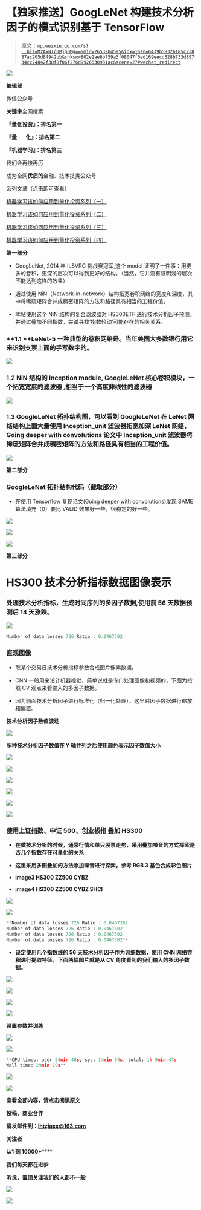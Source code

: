 # 【独家推送】GoogLeNet 构建技术分析因子的模式识别基于 TensorFlow

> 原文：[`mp.weixin.qq.com/s?__biz=MzAxNTc0Mjg0Mg==&mid=2653284595&idx=1&sn=6439b58326185c23887ac205d84942bb&chksm=802e2ae6b759a3f08047f0ed169eecd528b733d89734cc74842f38f8f06f276d9926530931ac&scene=27#wechat_redirect`](http://mp.weixin.qq.com/s?__biz=MzAxNTc0Mjg0Mg==&mid=2653284595&idx=1&sn=6439b58326185c23887ac205d84942bb&chksm=802e2ae6b759a3f08047f0ed169eecd528b733d89734cc74842f38f8f06f276d9926530931ac&scene=27#wechat_redirect)

![](img/cb3bd660442e6bc134fbecf2477c43d1.png)

**编辑部**

微信公众号

**关键字**全网搜索

**『量化投资』：排名第一**

**『量       化』：排名第二**

**『机器学习』：排名第三**

我们会再接再厉

成为全网**优质的**金融、技术技类公众号

系列文章（点击即可查看）

[机器学习该如何应用到量化投资系列（一）](http://mp.weixin.qq.com/s?__biz=MzAxNTc0Mjg0Mg==&mid=2653283935&idx=1&sn=56e84e986f278403d8840387c615a2a7&chksm=802e244ab759ad5c43720a7960567d215970877250ca72534016bf53a021c73f83665068639d&scene=21#wechat_redirect)

[机器学习该如何应用到量化投资系列（二）](http://mp.weixin.qq.com/s?__biz=MzAxNTc0Mjg0Mg==&mid=2653283982&idx=1&sn=6a14e2e145d8e7db46ba64a1439e1b2f&chksm=802e249bb759ad8d436e05f51625be0f5142ab8af374ebcfad24c332efc5fd0190a8283cbdfb&scene=21#wechat_redirect)

[机器学习该如何应用到量化投资系列（三）](http://mp.weixin.qq.com/s?__biz=MzAxNTc0Mjg0Mg==&mid=2653283997&idx=1&sn=15516e5874384a1c959c9ec037926e8a&chksm=802e2488b759ad9ed6cc8c3320bed22427b26bb89aa113fa77508e931254d6c78fa745a21fbe&scene=21#wechat_redirect)

[机器学习该如何应用到量化投资系列（四）](http://mp.weixin.qq.com/s?__biz=MzAxNTc0Mjg0Mg==&mid=2653284479&idx=1&sn=19e499c32cb1ecca292ac1085de557ea&chksm=802e2a6ab759a37c2d745a875ab980318b7f75a3f581576371cb74c704d811625a7177bcab4b&scene=21#wechat_redirect)

**第一部分**

*   GoogLeNet, 2014 年 ILSVRC 挑战赛冠军,这个 model 证明了一件事：用更多的卷积，更深的层次可以得到更好的结构。（当然，它并没有证明浅的层次不能达到这样的效果）

*   通过使用 NiN（Network-in-network）结构拓宽卷积网络的宽度和深度，其中将稀疏矩阵合并成稠密矩阵的方法和路径具有相当的工程价值。

*   本帖使用这个 NiN 结构的复合滤波器对 HS300ETF 进行技术分析因子预测。并通过叠加不同指数，尝试寻找‘指数轮动’可能存在的相关关系。

### **1.1 ****LeNet-5 一种典型的卷积网络是。当年美国大多数银行用它来识别支票上面的手写数字的。**

![](img/8c2ef3145209ab9c6d2af3780d7c585b.png)

### **1.2 NiN 结构的 Inception module, GoogleLeNet 核心卷积模块，一个拓宽宽度的滤波器 ,相当于一个高度非线性的滤波器**

![](img/3bf3ed713d356c1f15dafd35cd0a4cb0.png)

### **1.3 GoogleLeNet 拓扑结构图，可以看到 GoogleLeNet 在 LeNet 网络结构上面大量使用 Inception_unit 滤波器拓宽加深 LeNet 网络，Going deeper with convolutions 论文中 Inception_unit 滤波器将稀疏矩阵合并成稠密矩阵的方法和路径具有相当的工程价值。**

![](img/c29730066e56814a3a0cfb774b9449a8.png)

**第二部分**

### GoogleLeNet 拓扑结构代码（截取部分）

*   在使用 Tensorflow 复现论文(Going deeper with convolutions)发现 SAME 算法填充（0）要比 VALID 效果好一些，很稳定的好一些。

![](img/ef07293f1ab025161c046020575f9ec0.png)

![](img/62753ba23f1f5dbbe19e4db330113b54.png)

![](img/9f153d5850452203d72e825472f3f94c.png)

**第三部分**

# **HS300 技术分析指标数据图像表示**

### 处理技术分析指标，生成时间序列的多因子数据,使用前 56 天数据预测后 14 天涨跌。

![](img/5021707309f90de87a2196665cb87edf.png)

```py
Number of data losses 726 Ratio : 0.0467302
```

### **直观图像**

*   取某个交易日技术分析指标参数合成图片像素数据。

*   CNN 一般用来设计机器视觉，简单说就是专门处理图像和视频的，下图为按照 CV 观点来看输入的多因子数据。

*   因为前面技术分析因子进行标准化（归一化处理），这里对因子数据进行缩放和偏置。

**技术分析因子数值波动**

![](img/c4332e63e0344cbbf5e29c3fe8fea8c3.png)

**多种技术分析因子数值在 Y 轴并列之后使用颜色表示因子数值大小**

**![](img/a4348eda1ac810efcbbc3b6183300d0e.png)**

****![](img/6944d97319ce1c1d84e2fb7bee8318ce.png)****

****![](img/d53ba7a47dc76d4d62f73a3fcd1525fa.png)****

****![](img/3c66a15d318fba097f43d9ea55a76d58.png)****

****![](img/183855ccc178259d6e2cf88262df75c4.png)****

****![](img/95242ab866d6183180b596591ed27e4c.png)****

### ******使用上证指数、中证 500、创业板指 叠加 HS300******

*   ****在做技术分析的时候，通常行情和单只股票走势，采用叠加噪音的方式探索是否几个指数存在可量化的关系****

*   ****这里采用多图叠加的方法添加噪音进行探索，参考 RGB 3 基色合成彩色图片****

*   ****image3 HS300 ZZ500 CYBZ****

*   ****image4 HS300 ZZ500 CYBZ SHCI****

****![](img/0296e2dabab027f3d5651a73060ad747.png)****

****![](img/b9f78756f1db315fa655b4bdf2d0ea16.png)****

```py
**Number of data losses 726 Ratio : 0.0467302
Number of data losses 726 Ratio : 0.0467302
Number of data losses 726 Ratio : 0.0467302
Number of data losses 726 Ratio : 0.0467302** 
```

*   ****设定使用几个指数线的 56 天技术分析因子作为训练数据，使用 CNN 网络卷积进行提取特征，下面两幅图片就是从 CV 角度看到的我们输入的多因子数据。****

****![](img/7573625a75ed34e533697fc902812f4f.png)****

****![](img/7e64125a0bd7a2a9ada54ff70e737a61.png)****

****![](img/24600ed799ae50ee6014fe5b68c771d9.png)****

****![](img/cd56687210f8badea8894a134c54866a.png)**** 

******设置参数并训练******

****![](img/d920fc7b3ec2effebeaf4cc943645f00.png)****

****![](img/04f22b32422a2bf547e6d97edd25657e.png)****

```py
**CPU times: user 54min 48s, sys: 14min 59s, total: 1h 9min 47s
Wall time: 29min 19s**
```

****![](img/24e9f734f804f985b2100a584e6423f6.png)****

****![](img/1e2a12541e6da8ff2cfdc94554f05d33.png)****

****查看全部内容，请点击阅读原文****

******投稿、商业合作******

******请发邮件到：lhtzjqxx@163.com******

******关注者******

******从****1 到 10000+******

******我们每天都在进步******

****听说，置顶关注我们的人都不一般****

****![](img/74c285b465d1c5684165b6d5f0ebcd06.png)****

******![](img/40429cd849aaf6f87544f9c00f4f92ad.png)******